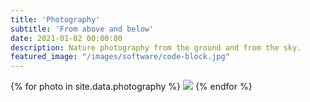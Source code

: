 ```yaml
---
title: 'Photography'
subtitle: 'From above and below'
date: 2021-01-02 00:00:00
description: Nature photography from the ground and from the sky.
featured_image: "/images/software/code-block.jpg"
---
```


<div class="gallery" data-columns="3">
    {% for photo in site.data.photography %}
        <img src="{{ photo.src | relative_url }}">
    {% endfor %}
</div>

